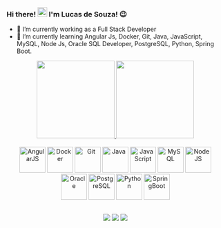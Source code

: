 ### Hi there! <img src="https://user-images.githubusercontent.com/1303154/88677602-1635ba80-d120-11ea-84d8-d263ba5fc3c0.gif" width="22px" height="auto" alt="hi-there"> I'm Lucas de Souza! 😉

- 🔭 I’m currently working as a Full Stack Developer 
- 🌱 I’m currently learning Angular Js, Docker, Git, Java, JavaScript, MySQL, Node Js, Oracle SQL Developer, PostgreSQL, Python, Spring Boot.

<div align="center">
    <a href="https://github.com/lucas-de-souza29">
    <img height="180em" src="https://github-readme-stats.vercel.app/api?username=lucas-de-souza29&show_icons=true&theme=dark&include_all_commits=true&count_private=true"/>
    <img height="180em" src="https://github-readme-stats.vercel.app/api/top-langs/?username=lucas-de-souza29&layout=compact&langs_count=7&theme=dark"/>
</div>

<div align="center" style="display: inline-block"><br>
    <img src="https://cdn.jsdelivr.net/gh/devicons/devicon@latest/icons/angularjs/angularjs-original.svg" alt="AngularJS" width="60" height="60" />
    <img src="https://cdn.jsdelivr.net/gh/devicons/devicon@latest/icons/docker/docker-original-wordmark.svg" alt="Docker" width="60" height="60" />
    <img src="https://cdn.jsdelivr.net/gh/devicons/devicon@latest/icons/git/git-plain-wordmark.svg" alt="Git" width="60" height="60" />
    <img src="https://cdn.jsdelivr.net/gh/devicons/devicon@latest/icons/java/java-original-wordmark.svg" alt="Java" width="60" height="60" />
    <img src="https://cdn.jsdelivr.net/gh/devicons/devicon/icons/javascript/javascript-original.svg" alt="JavaScript" width="60" height="60" />
    <img src="https://cdn.jsdelivr.net/gh/devicons/devicon/icons/mysql/mysql-original-wordmark.svg" alt="MySQL" width="60" height="60" />
    <img src="https://cdn.jsdelivr.net/gh/devicons/devicon/icons/nodejs/nodejs-original-wordmark.svg" alt="NodeJS" width="60" height="60" />
    <img src="https://cdn.jsdelivr.net/gh/devicons/devicon@latest/icons/oracle/oracle-original.svg" alt="Oracle" width="60" height="60" />
    <img src="https://cdn.jsdelivr.net/gh/devicons/devicon@latest/icons/postgresql/postgresql-plain-wordmark.svg" alt="PostgreSQL" width="60" height="60" />
    <img src="https://cdn.jsdelivr.net/gh/devicons/devicon@latest/icons/python/python-original-wordmark.svg" alt="Python" width="60" height="60" />
    <img src="https://cdn.jsdelivr.net/gh/devicons/devicon@latest/icons/spring/spring-original-wordmark.svg" alt="SpringBoot" width="60" height="60" />
</div>

##
<div align="center">
  <a href="mailto:lucasdesouza.ti@gmail.com" target="_blank"><img src="https://img.shields.io/badge/Gmail-EA4335.svg?style=for-the-badge&logo=Gmail&logoColor=white" target="_blank"/></a>
  <a href="https://www.instagram.com/lucasdesouza29/" target="_blank"><img src="https://img.shields.io/badge/-Instagram-%23E4405F?style=for-the-badge&logo=instagram&logoColor=white" target="_blank"/></a>
  <a href="https://www.linkedin.com/in/lucas-de-souza-ti/" target="_blank"><img src="https://img.shields.io/badge/LinkedIn-0077B5?style=for-the-badge&logo=linkedin&logoColor=white" target="_blank"/></a>
</div>
